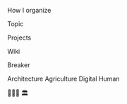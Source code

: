 How I organize 


Topic 


Projects 

Wiki

Breaker





Architecture 
Agriculture 
Digital 
Human 


📡💎🔬 🏛